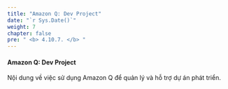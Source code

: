 ```yaml
---
title: "Amazon Q: Dev Project"
date: "`r Sys.Date()`"
weight: 7
chapter: false
pre: " <b> 4.10.7. </b> "
---
```


#### Amazon Q: Dev Project

Nội dung về việc sử dụng Amazon Q để quản lý và hỗ trợ dự án phát triển.
